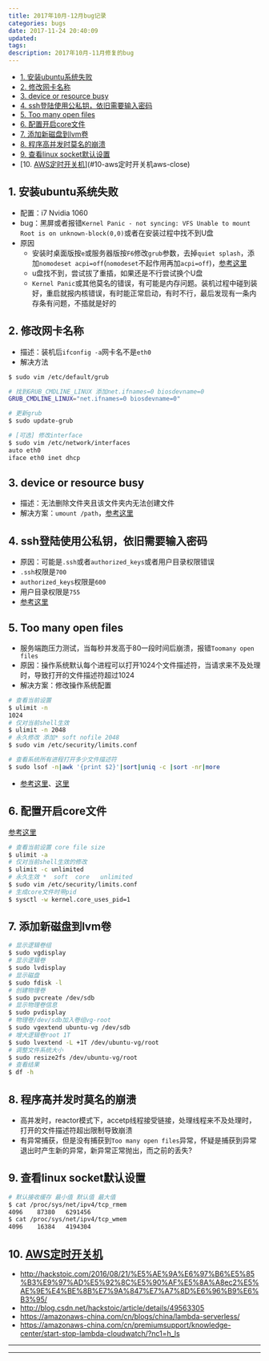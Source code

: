 ```yaml
---
title: 2017年10月-12月bug记录
categories: bugs
date: 2017-11-24 20:40:09
updated:
tags:
description: 2017年10月-11月修复的bug
---
```


<!-- TOC -->

- [1. 安装ubuntu系统失败](#1-安装ubuntu系统失败)
- [2. 修改网卡名称](#2-修改网卡名称)
- [3. device or resource busy](#3-device-or-resource-busy)
- [4. ssh登陆使用公私钥，依旧需要输入密码](#4-ssh登陆使用公私钥依旧需要输入密码)
- [5. Too many open files](#5-too-many-open-files)
- [6. 配置开启core文件](#6-配置开启core文件)
- [7. 添加新磁盘到lvm卷](#7-添加新磁盘到lvm卷)
- [8. 程序高并发时莫名的崩溃](#8-程序高并发时莫名的崩溃)
- [9. 查看linux socket默认设置](#9-查看linux-socket默认设置)
- [10. [AWS定时开关机][aws-close]](#10-aws定时开关机aws-close)

<!-- /TOC -->

## 1. 安装ubuntu系统失败

- 配置：i7 Nvidia 1060
- bug：黑屏或者报错`Kernel Panic - not syncing: VFS Unable to mount Root is on unknown-block(0,0)`或者在安装过程中找不到U盘
- 原因
    + 安装时桌面版按`e`或服务器版按`F6`修改`grub`参数，去掉`quiet splash`，添加`nomodeset acpi=off`(`nomodeset`不起作用再加`acpi=off`)，[参考这里][nomodeset]
    + u盘找不到，尝试拔了重插，如果还是不行尝试换个U盘
    + `Kernel Panic`或其他莫名的错误，有可能是内存问题。装机过程中碰到装好，重启就报内核错误，有时能正常启动，有时不行，最后发现有一条内存条有问题，不插就是好的

## 2. 修改网卡名称

- 描述：装机后`ifconfig -a`网卡名不是`eth0`
- 解决方法
```bash
$ sudo vim /etc/default/grub

# 找到GRUB_CMDLINE_LINUX 添加net.ifnames=0 biosdevname=0
GRUB_CMDLINE_LINUX="net.ifnames=0 biosdevname=0"

# 更新grub
$ sudo update-grub

# [可选] 修改interface
$ sudo vim /etc/network/interfaces
auto eth0
iface eth0 inet dhcp
```
## 3. device or resource busy

- 描述：无法删除文件夹且该文件夹内无法创建文件
- 解决方案：`umount /path`，[参考这里][device or resource busy]

## 4. ssh登陆使用公私钥，依旧需要输入密码

- 原因：可能是`.ssh`或者`authorized_keys`或者用户目录权限错误
- `.ssh`权限是`700`
- `authorized_keys`权限是`600`
- 用户目录权限是`755`
- [参考这里][sshd]

## 5. Too many open files

- 服务端跑压力测试，当每秒并发高于80一段时间后崩溃，报错`Toomany open files`
- 原因：操作系统默认每个进程可以打开1024个文件描述符，当请求来不及处理时，导致打开的文件描述符超过1024
- 解决方案：修改操作系统配置

```bash
# 查看当前设置
$ ulimit -n
1024
# 仅对当前shell生效
$ ulimit -n 2048
# 永久修改 添加* soft nofile 2048
$ sudo vim /etc/security/limits.conf

# 查看系统所有进程打开多少文件描述符
$ sudo lsof -n|awk '{print $2}'|sort|uniq -c |sort -nr|more
```
- [参考这里][limits]、[这里][limits2]

## 6. 配置开启core文件

[参考这里][core]
```bash
# 查看当前设置 core file size
$ ulimit -a
# 仅对当前shell生效的修改
$ ulimit -c unlimited
# 永久生效 *  soft  core   unlimited
$ sudo vim /etc/security/limits.conf
# 生成core文件时带pid
$ sysctl -w kernel.core_uses_pid=1
```

## 7. 添加新磁盘到lvm卷

```bash
# 显示逻辑卷组
$ sudo vgdisplay
# 显示逻辑卷
$ sudo lvdisplay
# 显示磁盘
$ sudo fdisk -l
# 创建物理卷
$ sudo pvcreate /dev/sdb
# 显示物理卷信息
$ sudo pvdisplay
# 物理卷/dev/sdb加入卷组vg-root
$ sudo vgextend ubuntu-vg /dev/sdb
# 增大逻辑卷root 1T
$ sudo lvextend -L +1T /dev/ubuntu-vg/root
# 调整文件系统大小
$ sudo resize2fs /dev/ubuntu-vg/root
# 查看结果
$ df -h 
```

## 8. 程序高并发时莫名的崩溃
- 高并发时，reactor模式下，accetp线程接受链接，处理线程来不及处理时，打开的文件描述符超出限制导致崩溃
- 有异常捕获，但是没有捕获到`Too many open files`异常，怀疑是捕获到异常退出时产生新的异常，新异常正常抛出，而之前的丢失?

## 9. 查看linux socket默认设置

```bash
# 默认接收缓存 最小值 默认值 最大值
$ cat /proc/sys/net/ipv4/tcp_rmem
4096    87380   6291456
$ cat /proc/sys/net/ipv4/tcp_wmem
4096    16384   4194304
```

## 10. [AWS定时开关机][aws-close]

- http://hackstoic.com/2016/08/21/%E5%AE%9A%E6%97%B6%E5%85%B3%E9%97%AD%E5%92%8C%E5%90%AF%E5%8A%A8ec2%E5%AE%9E%E4%BE%8B%E7%9A%847%E7%A7%8D%E6%96%B9%E6%B3%95/
- http://blog.csdn.net/hackstoic/article/details/49563305
- https://amazonaws-china.com/cn/blogs/china/lambda-serverless/
- https://amazonaws-china.com/cn/premiumsupport/knowledge-center/start-stop-lambda-cloudwatch/?nc1=h_ls

***

[nomodeset]:https://askubuntu.com/questions/832163/black-screen-when-loading-ubuntu-live-usb
[device or resource busy]:https://unix.stackexchange.com/questions/11238/how-to-get-over-device-or-resource-busy
[sshd]:https://www.felix021.com/blog/read.php?2085
[limits]:http://blog.csdn.net/BlueguyChui/article/details/5676059
[limits2]:http://www.cnblogs.com/derekchen/archive/2012/04/13/2445516.html
[core]:http://www.jianshu.com/p/5549a6e71a1d
[aws-close]:https://amazonaws-china.com/cn/premiumsupport/knowledge-center/start-stop-lambda-cloudwatch/?nc1=h_ls
***

